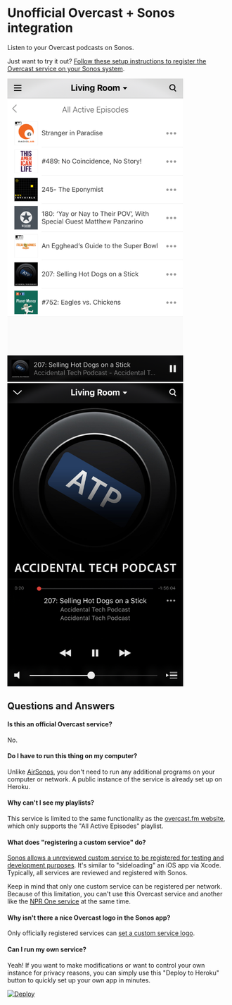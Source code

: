 # Unofficial Overcast + Sonos integration

Listen to your Overcast podcasts on Sonos.

Just want to try it out? [Follow these setup instructions to register the Overcast service on your Sonos system](http://overcast-sonos.herokuapp.com/setup.php).

<img src="images/playlist.png" width=400 height=688>
<img src="images/player.png" width=400 height=688>

## Questions and Answers

#### Is this an official Overcast service?

No.

#### Do I have to run this thing on my computer?

Unlike [AirSonos](http://airsonos.stephenwan.net/), you don't need to run any additional programs on your computer or network. A public instance of the service is already set up on Heroku.

#### Why can't I see my playlists?

This service is limited to the same functionality as the [overcast.fm website](https://overcast.fm/), which only supports the "All Active Episodes" playlist.

#### What does "registering a custom service" do?

[Sonos allows a unreviewed custom service to be registered for testing and development purposes](http://musicpartners.sonos.com/docs?q=node/134). It's similar to "sideloading" an iOS app via Xcode. Typically, all services are reviewed and registered with Sonos.

Keep in mind that only one custom service can be registered per network. Because of this limitation, you can't use this Overcast service and another like the [NPR One service](https://michaeldick.me/sonos-nprone/) at the same time.

#### Why isn't there a nice Overcast logo in the Sonos app?

Only officially registered services can [set a custom service logo](http://musicpartners.sonos.com/node/377).

#### Can I run my own service?

Yeah! If you want to make modifications or want to control your own instance for privacy reasons, you can simply use this "Deploy to Heroku" button to quickly set up your own app in minutes.

[![Deploy](https://www.herokucdn.com/deploy/button.svg)](https://heroku.com/deploy?template=https://github.com/josh/overcast-sonos)
